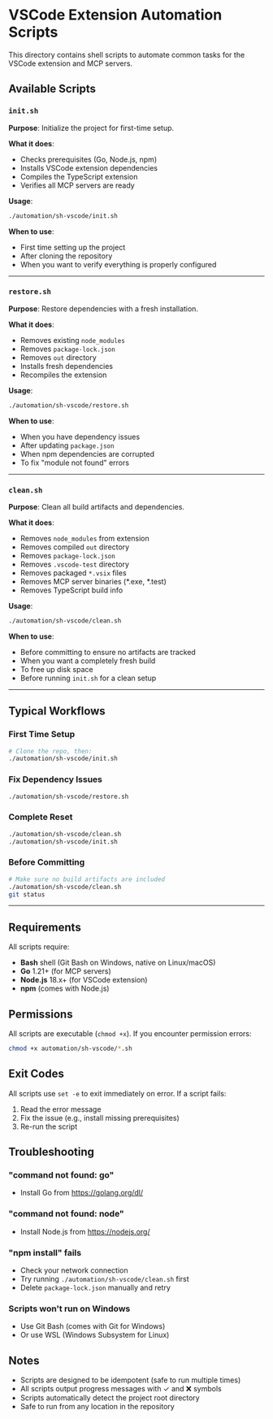# VSCode Extension Automation Scripts

This directory contains shell scripts to automate common tasks for the VSCode extension and MCP servers.

## Available Scripts

### `init.sh`

**Purpose**: Initialize the project for first-time setup.

**What it does**:
- Checks prerequisites (Go, Node.js, npm)
- Installs VSCode extension dependencies
- Compiles the TypeScript extension
- Verifies all MCP servers are ready

**Usage**:
```bash
./automation/sh-vscode/init.sh
```

**When to use**:
- First time setting up the project
- After cloning the repository
- When you want to verify everything is properly configured

---

### `restore.sh`

**Purpose**: Restore dependencies with a fresh installation.

**What it does**:
- Removes existing `node_modules`
- Removes `package-lock.json`
- Removes `out` directory
- Installs fresh dependencies
- Recompiles the extension

**Usage**:
```bash
./automation/sh-vscode/restore.sh
```

**When to use**:
- When you have dependency issues
- After updating `package.json`
- When npm dependencies are corrupted
- To fix "module not found" errors

---

### `clean.sh`

**Purpose**: Clean all build artifacts and dependencies.

**What it does**:
- Removes `node_modules` from extension
- Removes compiled `out` directory
- Removes `package-lock.json`
- Removes `.vscode-test` directory
- Removes packaged `*.vsix` files
- Removes MCP server binaries (*.exe, *.test)
- Removes TypeScript build info

**Usage**:
```bash
./automation/sh-vscode/clean.sh
```

**When to use**:
- Before committing to ensure no artifacts are tracked
- When you want a completely fresh build
- To free up disk space
- Before running `init.sh` for a clean setup

---

## Typical Workflows

### First Time Setup
```bash
# Clone the repo, then:
./automation/sh-vscode/init.sh
```

### Fix Dependency Issues
```bash
./automation/sh-vscode/restore.sh
```

### Complete Reset
```bash
./automation/sh-vscode/clean.sh
./automation/sh-vscode/init.sh
```

### Before Committing
```bash
# Make sure no build artifacts are included
./automation/sh-vscode/clean.sh
git status
```

---

## Requirements

All scripts require:
- **Bash** shell (Git Bash on Windows, native on Linux/macOS)
- **Go** 1.21+ (for MCP servers)
- **Node.js** 18.x+ (for VSCode extension)
- **npm** (comes with Node.js)

## Permissions

All scripts are executable (`chmod +x`). If you encounter permission errors:

```bash
chmod +x automation/sh-vscode/*.sh
```

## Exit Codes

All scripts use `set -e` to exit immediately on error. If a script fails:
1. Read the error message
2. Fix the issue (e.g., install missing prerequisites)
3. Re-run the script

## Troubleshooting

### "command not found: go"
- Install Go from https://golang.org/dl/

### "command not found: node"
- Install Node.js from https://nodejs.org/

### "npm install" fails
- Check your network connection
- Try running `./automation/sh-vscode/clean.sh` first
- Delete `package-lock.json` manually and retry

### Scripts won't run on Windows
- Use Git Bash (comes with Git for Windows)
- Or use WSL (Windows Subsystem for Linux)

## Notes

- Scripts are designed to be idempotent (safe to run multiple times)
- All scripts output progress messages with ✓ and ❌ symbols
- Scripts automatically detect the project root directory
- Safe to run from any location in the repository
